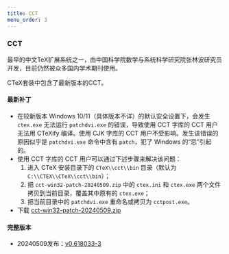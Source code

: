 ```yaml
---
title: CCT
menu_order: 3
---
```

### CCT

最早的中文TeX扩展系统之一，由中国科学院数学与系统科学研究院张林波研究员开发，目前仍然被众多国内学术期刊使用。

CTeX套装中包含了最新版本的CCT。

#### 最新补丁

- 在较新版本 Windows 10/11（具体版本不详）的默认安全设置下，会发生 `ctex.exe` 无法运行 `patchdvi.exe` 的错误，导致使用 CCT 字库的 CCT 用户无法用 CTeXify 编译。使用 CJK 字库的 CCT 用户不受影响。发生该错误的原因似乎是 `patchdvi.exe` 命令中含有 `patch`，犯了 Windows 的“忌”引起的。
- 使用 CCT 字库的 CCT 用户可以通过下述步骤来解决该问题：
    1. 进入 CTeX 安装目录下的 ``CTeX\\cct\\bin`` 目录（默认为 ``C:\\CTEX\\CTeX\\cct\\bin``）；
    2. 把 `cct-win32-patch-20240509.zip` 中的 `ctex.ini` 和 `ctex.exe` 两个文件拷贝到当前目录，覆盖其中原有的 `ctex.exe`；
    3. 把当前目录中的 `patchdvi.exe` 重命名或拷贝为 `cctpost.exe`。
- 下载 [cct-win32-patch-20240509.zip](https://mirrors.tuna.tsinghua.edu.cn/ctex/cct/cct-win32-patch-20240509.zip)

#### 完整版本

- 20240509发布：[v0.618033-3](https://mirrors.tuna.tsinghua.edu.cn/ctex/cct/cct-0.618033-3-win32.zip)


